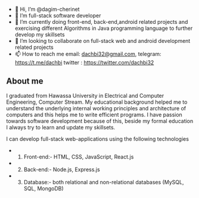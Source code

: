 - 👋 Hi, I’m @dagim-cherinet
- 👀 I’m full-stack software developer
- 🌱 I’m currently doing front-end, back-end,android related projects and exercising different Algorithms in Java programming language to further develop my skillsets
- 💞️ I’m looking to collaborate on full-stack web and android development related projects
- 📫 How to reach me email: dachbi32@gmail.com, telegram: https://t.me/dachbi twitter : https://twitter.com/dachbi32

## About me
I graduated from Hawassa University in Electrical and Computer Engineering, Computer Stream. My educational background helped me to understand the underlying internal working principles and architecture of computers and this helps me to write efficient programs. I have passion towards software development because of this, beside my formal education I always try to learn and update my skillsets. 

I can develop full-stack web-applications using the following technologies
- 1. Front-end:- HTML, CSS, JavaScript, React.js
- 2. Back-end:- Node.js, Express.js
- 3. Database:- both relational and non-relational databases (MySQL, SQL, MongoDB)
<!---
dagim-cherinet/dagim-cherinet is a ✨ special ✨ repository because its `README.md` (this file) appears on your GitHub profile.
You can click the Preview link to take a look at your changes.
--->
